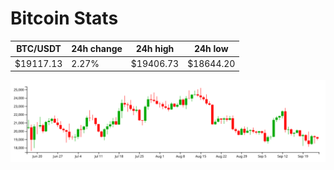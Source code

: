 # Bitcoin Stats

BTC/USDT|24h change|24h high|24h low|
|---|---|---|---|
|$19117.13|2.27%|$19406.73|$18644.20|

<img src="./chart.svg">
